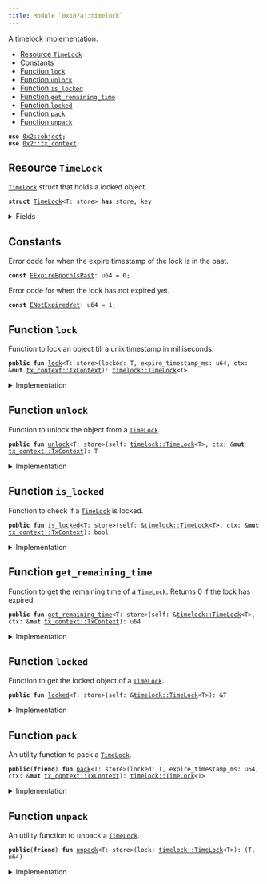 ```yaml
---
title: Module `0x107a::timelock`
---
```


A timelock implementation.


-  [Resource `TimeLock`](#0x107a_timelock_TimeLock)
-  [Constants](#@Constants_0)
-  [Function `lock`](#0x107a_timelock_lock)
-  [Function `unlock`](#0x107a_timelock_unlock)
-  [Function `is_locked`](#0x107a_timelock_is_locked)
-  [Function `get_remaining_time`](#0x107a_timelock_get_remaining_time)
-  [Function `locked`](#0x107a_timelock_locked)
-  [Function `pack`](#0x107a_timelock_pack)
-  [Function `unpack`](#0x107a_timelock_unpack)


<pre><code><b>use</b> <a href="../sui-framework/object.md#0x2_object">0x2::object</a>;
<b>use</b> <a href="../sui-framework/tx_context.md#0x2_tx_context">0x2::tx_context</a>;
</code></pre>



<a name="0x107a_timelock_TimeLock"></a>

## Resource `TimeLock`

<code><a href="timelock.md#0x107a_timelock_TimeLock">TimeLock</a></code> struct that holds a locked object.


<pre><code><b>struct</b> <a href="timelock.md#0x107a_timelock_TimeLock">TimeLock</a>&lt;T: store&gt; <b>has</b> store, key
</code></pre>



<details>
<summary>Fields</summary>


<dl>
<dt>
<code>id: <a href="../sui-framework/object.md#0x2_object_UID">object::UID</a></code>
</dt>
<dd>

</dd>
<dt>
<code>locked: T</code>
</dt>
<dd>
 The locked object.
</dd>
<dt>
<code>expire_timestamp_ms: u64</code>
</dt>
<dd>
 This is the epoch time stamp of when the lock expires.
</dd>
</dl>


</details>

<a name="@Constants_0"></a>

## Constants


<a name="0x107a_timelock_EExpireEpochIsPast"></a>

Error code for when the expire timestamp of the lock is in the past.


<pre><code><b>const</b> <a href="timelock.md#0x107a_timelock_EExpireEpochIsPast">EExpireEpochIsPast</a>: u64 = 0;
</code></pre>



<a name="0x107a_timelock_ENotExpiredYet"></a>

Error code for when the lock has not expired yet.


<pre><code><b>const</b> <a href="timelock.md#0x107a_timelock_ENotExpiredYet">ENotExpiredYet</a>: u64 = 1;
</code></pre>



<a name="0x107a_timelock_lock"></a>

## Function `lock`

Function to lock an object till a unix timestamp in milliseconds.


<pre><code><b>public</b> <b>fun</b> <a href="timelock.md#0x107a_timelock_lock">lock</a>&lt;T: store&gt;(locked: T, expire_timestamp_ms: u64, ctx: &<b>mut</b> <a href="../sui-framework/tx_context.md#0x2_tx_context_TxContext">tx_context::TxContext</a>): <a href="timelock.md#0x107a_timelock_TimeLock">timelock::TimeLock</a>&lt;T&gt;
</code></pre>



<details>
<summary>Implementation</summary>


<pre><code><b>public</b> <b>fun</b> <a href="timelock.md#0x107a_timelock_lock">lock</a>&lt;T: store&gt;(locked: T, expire_timestamp_ms: u64, ctx: &<b>mut</b> TxContext): <a href="timelock.md#0x107a_timelock_TimeLock">TimeLock</a>&lt;T&gt; {
    // Get the epoch timestamp.
    <b>let</b> epoch_timestamp_ms = ctx.epoch_timestamp_ms();

    // Check that `expire_timestamp_ms` is valid.
    <b>assert</b>!(expire_timestamp_ms &gt; epoch_timestamp_ms, <a href="timelock.md#0x107a_timelock_EExpireEpochIsPast">EExpireEpochIsPast</a>);

    // Create a <a href="timelock.md#0x107a_timelock">timelock</a>.
    <a href="timelock.md#0x107a_timelock_pack">pack</a>(locked, expire_timestamp_ms, ctx)
}
</code></pre>



</details>

<a name="0x107a_timelock_unlock"></a>

## Function `unlock`

Function to unlock the object from a <code><a href="timelock.md#0x107a_timelock_TimeLock">TimeLock</a></code>.


<pre><code><b>public</b> <b>fun</b> <a href="timelock.md#0x107a_timelock_unlock">unlock</a>&lt;T: store&gt;(self: <a href="timelock.md#0x107a_timelock_TimeLock">timelock::TimeLock</a>&lt;T&gt;, ctx: &<b>mut</b> <a href="../sui-framework/tx_context.md#0x2_tx_context_TxContext">tx_context::TxContext</a>): T
</code></pre>



<details>
<summary>Implementation</summary>


<pre><code><b>public</b> <b>fun</b> <a href="timelock.md#0x107a_timelock_unlock">unlock</a>&lt;T: store&gt;(self: <a href="timelock.md#0x107a_timelock_TimeLock">TimeLock</a>&lt;T&gt;, ctx: &<b>mut</b> TxContext): T {
    // Unpack the <a href="timelock.md#0x107a_timelock">timelock</a>.
    <b>let</b> (locked, expire_timestamp_ms) = <a href="timelock.md#0x107a_timelock_unpack">unpack</a>(self);

    // Check <b>if</b> the lock <b>has</b> expired.
    <b>assert</b>!(expire_timestamp_ms &lt;= ctx.epoch_timestamp_ms(), <a href="timelock.md#0x107a_timelock_ENotExpiredYet">ENotExpiredYet</a>);

    locked
}
</code></pre>



</details>

<a name="0x107a_timelock_is_locked"></a>

## Function `is_locked`

Function to check if a <code><a href="timelock.md#0x107a_timelock_TimeLock">TimeLock</a></code> is locked.


<pre><code><b>public</b> <b>fun</b> <a href="timelock.md#0x107a_timelock_is_locked">is_locked</a>&lt;T: store&gt;(self: &<a href="timelock.md#0x107a_timelock_TimeLock">timelock::TimeLock</a>&lt;T&gt;, ctx: &<b>mut</b> <a href="../sui-framework/tx_context.md#0x2_tx_context_TxContext">tx_context::TxContext</a>): bool
</code></pre>



<details>
<summary>Implementation</summary>


<pre><code><b>public</b> <b>fun</b> <a href="timelock.md#0x107a_timelock_is_locked">is_locked</a>&lt;T: store&gt;(self: &<a href="timelock.md#0x107a_timelock_TimeLock">TimeLock</a>&lt;T&gt;, ctx: &<b>mut</b> TxContext): bool {
    self.<a href="timelock.md#0x107a_timelock_get_remaining_time">get_remaining_time</a>(ctx) &gt; 0
}
</code></pre>



</details>

<a name="0x107a_timelock_get_remaining_time"></a>

## Function `get_remaining_time`

Function to get the remaining time of a <code><a href="timelock.md#0x107a_timelock_TimeLock">TimeLock</a></code>.
Returns 0 if the lock has expired.


<pre><code><b>public</b> <b>fun</b> <a href="timelock.md#0x107a_timelock_get_remaining_time">get_remaining_time</a>&lt;T: store&gt;(self: &<a href="timelock.md#0x107a_timelock_TimeLock">timelock::TimeLock</a>&lt;T&gt;, ctx: &<b>mut</b> <a href="../sui-framework/tx_context.md#0x2_tx_context_TxContext">tx_context::TxContext</a>): u64
</code></pre>



<details>
<summary>Implementation</summary>


<pre><code><b>public</b> <b>fun</b> <a href="timelock.md#0x107a_timelock_get_remaining_time">get_remaining_time</a>&lt;T: store&gt;(self: &<a href="timelock.md#0x107a_timelock_TimeLock">TimeLock</a>&lt;T&gt;, ctx: &<b>mut</b> TxContext): u64 {
    // Get the epoch timestamp.
    <b>let</b> current_timestamp_ms = ctx.epoch_timestamp_ms();

    // Check <b>if</b> the lock <b>has</b> expired.
    <b>if</b> (self.expire_timestamp_ms &lt; current_timestamp_ms) {
        <b>return</b> 0
    };

    // Calculate the remaining time.
    self.expire_timestamp_ms - current_timestamp_ms
}
</code></pre>



</details>

<a name="0x107a_timelock_locked"></a>

## Function `locked`

Function to get the locked object of a <code><a href="timelock.md#0x107a_timelock_TimeLock">TimeLock</a></code>.


<pre><code><b>public</b> <b>fun</b> <a href="timelock.md#0x107a_timelock_locked">locked</a>&lt;T: store&gt;(self: &<a href="timelock.md#0x107a_timelock_TimeLock">timelock::TimeLock</a>&lt;T&gt;): &T
</code></pre>



<details>
<summary>Implementation</summary>


<pre><code><b>public</b> <b>fun</b> <a href="timelock.md#0x107a_timelock_locked">locked</a>&lt;T: store&gt;(self: &<a href="timelock.md#0x107a_timelock_TimeLock">TimeLock</a>&lt;T&gt;): &T {
    &self.locked
}
</code></pre>



</details>

<a name="0x107a_timelock_pack"></a>

## Function `pack`

An utility function to pack a <code><a href="timelock.md#0x107a_timelock_TimeLock">TimeLock</a></code>.


<pre><code><b>public</b>(<b>friend</b>) <b>fun</b> <a href="timelock.md#0x107a_timelock_pack">pack</a>&lt;T: store&gt;(locked: T, expire_timestamp_ms: u64, ctx: &<b>mut</b> <a href="../sui-framework/tx_context.md#0x2_tx_context_TxContext">tx_context::TxContext</a>): <a href="timelock.md#0x107a_timelock_TimeLock">timelock::TimeLock</a>&lt;T&gt;
</code></pre>



<details>
<summary>Implementation</summary>


<pre><code><b>public</b>(<a href="../sui-framework/package.md#0x2_package">package</a>) <b>fun</b> <a href="timelock.md#0x107a_timelock_pack">pack</a>&lt;T: store&gt;(locked: T, expire_timestamp_ms: u64, ctx: &<b>mut</b> TxContext): <a href="timelock.md#0x107a_timelock_TimeLock">TimeLock</a>&lt;T&gt; {
    // Create a <a href="timelock.md#0x107a_timelock">timelock</a>.
    <a href="timelock.md#0x107a_timelock_TimeLock">TimeLock</a> {
        id: <a href="../sui-framework/object.md#0x2_object_new">object::new</a>(ctx),
        locked,
        expire_timestamp_ms
    }
}
</code></pre>



</details>

<a name="0x107a_timelock_unpack"></a>

## Function `unpack`

An utility function to unpack a <code><a href="timelock.md#0x107a_timelock_TimeLock">TimeLock</a></code>.


<pre><code><b>public</b>(<b>friend</b>) <b>fun</b> <a href="timelock.md#0x107a_timelock_unpack">unpack</a>&lt;T: store&gt;(lock: <a href="timelock.md#0x107a_timelock_TimeLock">timelock::TimeLock</a>&lt;T&gt;): (T, u64)
</code></pre>



<details>
<summary>Implementation</summary>


<pre><code><b>public</b>(<a href="../sui-framework/package.md#0x2_package">package</a>) <b>fun</b> <a href="timelock.md#0x107a_timelock_unpack">unpack</a>&lt;T: store&gt;(lock: <a href="timelock.md#0x107a_timelock_TimeLock">TimeLock</a>&lt;T&gt;): (T, u64) {
    // Unpack the <a href="timelock.md#0x107a_timelock">timelock</a>.
    <b>let</b> <a href="timelock.md#0x107a_timelock_TimeLock">TimeLock</a> {
        id,
        locked,
        expire_timestamp_ms
    } = lock;

    // Delete the <a href="timelock.md#0x107a_timelock">timelock</a>.
    <a href="../sui-framework/object.md#0x2_object_delete">object::delete</a>(id);

    (locked, expire_timestamp_ms)
}
</code></pre>



</details>
